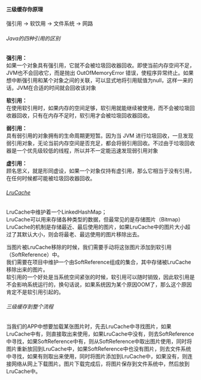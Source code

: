 #### 三级缓存你原理
强引用 -> 软饮用 -> 文件系统 -> 网路

###### Java的四种引用的区别
**强引用：**  
如果一个对象具有强引用，它就不会被垃圾回收器回收。即使当前内存空间不足，JVM也不会回收它，而是抛出 OutOfMemoryError 错误，使程序异常终止。如果想中断强引用和某个对象之间的关联，可以显式地将引用赋值为null，这样一来的话，JVM在合适的时间就会回收该对象  

**软引用：**  
在使用软引用时，如果内存的空间足够，软引用就能继续被使用，而不会被垃圾回收器回收，只有在内存不足时，软引用才会被垃圾回收器回收。

**弱引用：**  
具有弱引用的对象拥有的生命周期更短暂。因为当 JVM 进行垃圾回收，一旦发现弱引用对象，无论当前内存空间是否充足，都会将弱引用回收。不过由于垃圾回收器是一个优先级较低的线程，所以并不一定能迅速发现弱引用对象

**虚引用：**  
顾名思义，就是形同虚设，如果一个对象仅持有虚引用，那么它相当于没有引用，在任何时候都可能被垃圾回收器回收。

###### [LruCache](https://www.jianshu.com/p/635fceca82d3)
LruCache中维护着一个LinkedHashMap；  
LruCache可以用来存储各种类型的数据，但最常见的是存储图片（Bitmap）  
LruCache的机制是存储最近、最后使用的图片，如果LruCache中的图片大小超过了其默认大小，则会将最老、最远使用的图片移除出去。  

当图片被LruCache移除的时候，我们需要手动将这张图片添加到软引用（SoftReference）中。  
我们需要在项目中维护一个由SoftReference组成的集合，其中存储被LruCache移除出来的图片。  
软引用的一个好处是当系统空间紧张的时候，软引用可以随时销毁，因此软引用是不会影响系统运行的，换句话说，如果系统因为某个原因OOM了，那么这个原因肯定不是软引用引起的。

###### 三级缓存到整个流程
当我们的APP中想要加载某张图片时，先去LruCache中寻找图片，如果LruCache中有，则直接取出来使用，如果LruCache中没有，则去SoftReference中寻找，如果SoftReference中有，则从SoftReference中取出图片使用，同时将图片重新放回到LruCache中，如果SoftReference中也没有图片，则去文件系统中寻找，如果有则取出来使用，同时将图片添加到LruCache中，如果没有，则连接网络从网上下载图片。图片下载完成后，将图片保存到文件系统中，然后放到LruCache中。